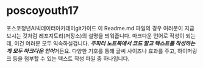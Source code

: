 # poscoyouth17
  포스코청년AI빅데이터아카데미git가이드
  이 Readme.md 파일의 경우 여러분이 지금 보시는 것처럼 레포지토리(저장소)의 설명을 띄워줍니다. 마크다운 언어로 작성이 되는데, 이건 여러분 모두 익숙하실겁니다. ***주피터 노트북에서 코드 말고 텍스트를 작성하는게 모두 마크다운 언어***거든요. 다양한 기호를 통해 글씨 사이즈나 효과를 주고, 하이퍼링크 등을 첨부할 수 있는 텍스트 작성 파일 중 하나입니다.
